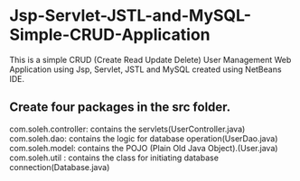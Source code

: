 # Jsp-Servlet-JSTL-and-MySQL-Simple-CRUD-Application

This is a simple CRUD (Create Read Update Delete) User Management Web Application using Jsp, Servlet, JSTL and MySQL created using NetBeans IDE.

## Create four packages in the src folder.

com.soleh.controller: contains the servlets(UserController.java)
com.soleh.dao: contains the logic for database operation(UserDao.java)
com.soleh.model: contains the POJO (Plain Old Java Object).(User.java)
com.soleh.util : contains the class for initiating database connection(Database.java)
